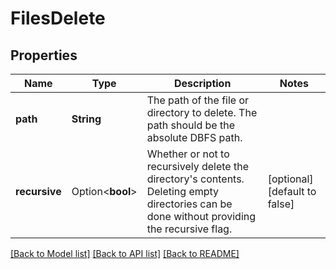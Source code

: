 # FilesDelete

## Properties

Name | Type | Description | Notes
------------ | ------------- | ------------- | -------------
**path** | **String** | The path of the file or directory to delete. The path should be the absolute DBFS path. | 
**recursive** | Option<**bool**> | Whether or not to recursively delete the directory's contents. Deleting empty directories can be done without providing the recursive flag. | [optional][default to false]

[[Back to Model list]](../README.md#documentation-for-models) [[Back to API list]](../README.md#documentation-for-api-endpoints) [[Back to README]](../README.md)


